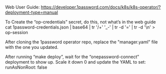 Web User Guide: 
https://developer.1password.com/docs/k8s/k8s-operator/?deployment-type=manual

To Create the “op-credentials” secret, do this, not what’s in the web guide
cat 1password-credentials.json | base64 | tr '/+' '_-' | tr -d '=' | tr -d '\n' > op-session

After cloning the 1password operator repo, replace the "manager.yaml" file with the one you updated.

After running “make deploy”, wait for the “onepassword-connect” deployment to show up. Scale it down 0 and update the YAML to set: runAsNonRoot: false